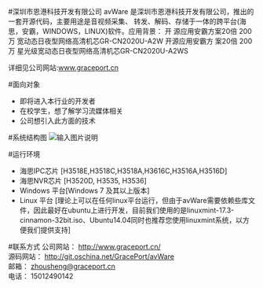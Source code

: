 ﻿#深圳市恩港科技开发有限公司
avWare 是深圳市恩港科技开发有限公司，推出的一套开源代码，主要用途是音视频采集、
转发、解码、存储于一体的跨平台(海思，安霸，WINDOWS，LINUX)软件。应用背景： 开
源应用安霸方案20倍 200万 宽动态日夜型网络高清机芯GR-CN2020U-A2W 开源应用安霸方
案20倍 200万 星光级宽动态日夜型网络高清机芯GR-CN2020U-A2WS <br/>

详细见公司网站:www.graceport.cn


#面向对象
* 即将进入本行业的开发者
* 在校学生，想了解学习流媒体相关
* 公司想引入此方面的技术


#系统结构图
![输入图片说明](http://files.git.oschina.net/group1/M00/00/71/ZxV3cFd2BqKAbdlHAABd5hqmaGU392.jpg?token=dfcf13c39b7bcc9d19e2645e2e56ae4b&ts=1467352773&attname=system.jpg "在这里输入图片标题")

#运行环境
* 海思IPC芯片 [H3518E,H3518C,H3518A,H3616C,H3516A,H3516D]
* 海思NVR芯片	[H3520D, H3535, H3536]
* Windows 平台[Windows 7 及其以上版本]
* Linux 平台  [理论上可以在任何linux平台运行，但由于avWare需要依赖些库文件，因此最好在ubuntu上进行开发，目前我们使用的是linuxmint-17.3-cinnamon-32bit.iso、Ubuntu14.04同时也推荐您使用linuxmint系统，以方便我们提供支持]



#联系方式
公司网站：	http://www.graceport.cn/ <br/>
源码网站：	http://git.oschina.net/GracePort/avWare <br/>
邮箱：   	zhousheng@graceport.cn <br/>
电话：   	15012490142 <br/>